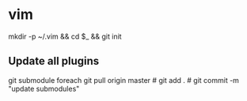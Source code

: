 # vim

mkdir -p ~/.vim && cd $_ && git init

## Update all plugins

git submodule foreach git pull origin master
    # git add .
    # git commit -m "update submodules"
